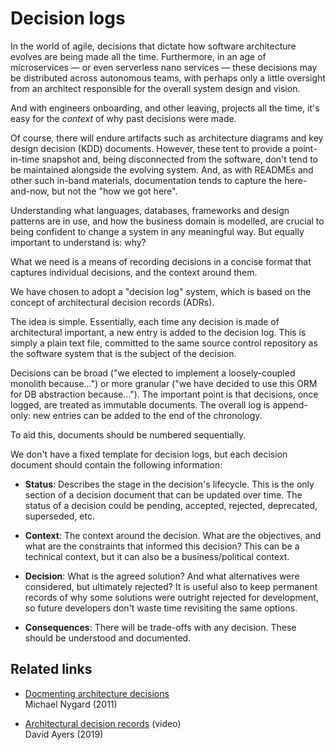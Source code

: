# Decision logs

In the world of agile, decisions that dictate how software architecture evolves are being made all the time. Furthermore, in an age of microservices — or even serverless nano services — these decisions may be distributed across autonomous teams, with perhaps only a little oversight from an architect responsible for the overall system design and vision.

And with engineers onboarding, and other leaving, projects all the time, it's easy for the _context_ of why past decisions were made.

Of course, there will endure artifacts such as architecture diagrams and key design decision (KDD) documents. However, these tent to provide a point-in-time snapshot and, being disconnected from the software, don't tend to be maintained alongside the evolving system. And, as with READMEs and other such in-band materials, documentation tends to capture the here-and-now, but not the "how we got here".

Understanding what languages, databases, frameworks and design patterns are in use, and how the business domain is modelled, are crucial to being confident to change a system in any meaningful way. But equally important to understand is: why?

What we need is a means of recording decisions in a concise format that captures individual decisions, and the context around them.

We have chosen to adopt a "decision log" system, which is based on the concept of architectural decision records (ADRs).

The idea is simple. Essentially, each time any decision is made of architectural important, a new entry is added to the decision log. This is simply a plain text file, committed to the same source control repository as the software system that is the subject of the decision.

Decisions can be broad ("we elected to implement a loosely-coupled monolith because...") or more granular ("we have decided to use this ORM for DB abstraction because..."). The important point is that decisions, once logged, are treated as immutable documents. The overall log is append-only: new entries can be added to the end of the chronology.

To aid this, documents should be numbered sequentially.

We don't have a fixed template for decision logs, but each decision document should contain the following information:

- **Status**: Describes the stage in the decision's lifecycle. This is the only section of a decision document that can be updated over time. The status of a decision could be pending, accepted, rejected, deprecated, superseded, etc.

- **Context**: The context around the decision. What are the objectives, and what are the constraints that informed this decision? This can be a technical context, but it can also be a business/political context.

- **Decision**: What is the agreed solution? And what alternatives were considered, but ultimately rejected? It is useful also to keep permanent records of why some solutions were outright rejected for development, so future developers don't waste time revisiting the same options.

- **Consequences**: There will be trade-offs with any decision. These should be understood and documented.

## Related links

- [Docmenting architecture decisions](//cognitect.com/blog/2011/11/15/documenting-architecture-decisions) \
  Michael Nygard (2011)

- [Architectural decision records](//www.youtube.com/watch?v=rwfXkSjFhzc) (video) \
  David Ayers (2019)
